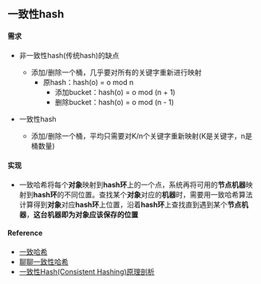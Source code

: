 ## 一致性hash

#### 需求
* 非一致性hash(传统hash)的缺点
    * 添加/删除一个桶，几乎要对所有的关键字重新进行映射
        * 原hash：hash(o) = o mod n
            * 添加bucket：hash(o) = o mod (n + 1)
            * 删除bucket：hash(o) = o mod (n - 1)

* 一致性hash
    * 添加/删除一个桶，平均只需要对K/n个关键字重新映射(K是关键字，n是桶数量)

#### 实现
* 一致哈希将每个**对象**映射到**hash环**上的一个点，系统再将可用的**节点机器**映射到**hash环**的不同位置。查找某个**对象**对应的**机器**时，需要用一致哈希算法计算得到**对象**对应**hash环**上位置，沿着**hash环**上查找直到遇到某个**节点机器**，**这台机器即为对象应该保存的位置**


#### Reference
* [一致哈希](https://zh.wikipedia.org/wiki/%E4%B8%80%E8%87%B4%E5%93%88%E5%B8%8C)
* [聊聊一致性哈希](https://zhuanlan.zhihu.com/p/24440059)
* [一致性Hash(Consistent Hashing)原理剖析](https://blog.csdn.net/lihao21/article/details/54193868)